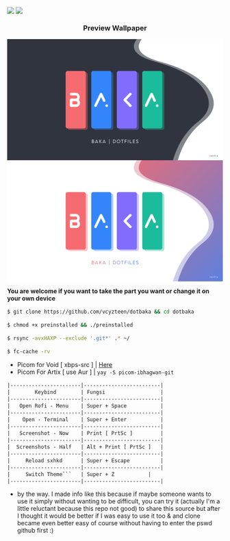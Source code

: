 <img align="center" src="https://badges.pufler.dev/visits/vcyzteen/dotbaka?style=flat-square&label=&color=ffffff&logo=GitHub&logoColor=white&labelColor=373e4d" /> <img align="center" src="https://img.shields.io/github/repo-size/vcyzteen/dotbaka?style=flat-square&label=.files&color=ffffff"/>

<h3><b><p align="center">Preview Wallpaper</p></b></h3>

<img align="center" src="preview/dark.png" />
<img align="center" src="preview/light.png" />

<b>You are welcome if you want to take the part you want or change it on your own device</b>

```bash
$ git clone https://github.com/vcyzteen/dotbaka && cd dotbaka
```
```bash
$ chmod +x preinstalled && ./preinstalled
```
```bash
$ rsync -avxHAXP --exclude '.git*' .* ~/
```
```bash
$ fc-cache -rv
```
* Picom for Void [ xbps-src ] | [Here](https://github.com/ibhagwan/picom-ibhagwan-template)
* Picom For Artix [ use Aur ] | ```yay -S picom-ibhagwan-git```

```
|-----------------------|-------------------------|
|        Keybind        | Fungsi                  |
|-----------------------|-------------------------|
|   Open Rofi - Menu    | Super + Space           |
|-----------------------|-------------------------|
|    Open - Terminal    | Super + Enter	          |
|-----------------------|-------------------------|
|   Screenshot - Now    | Print [ PrtSc ]         |
|-----------------------|-------------------------|
|  Screenshots - Half   | Alt + Print [ PrtSc ]   |
|-----------------------|-------------------------|
|     Reload sxhkd      | Super + Escape          |
|-----------------------|-------------------------|
|     Switch Theme```   | Super + Z	          |
|-----------------------|-------------------------|
```

* by the way. I made info like this because if maybe someone wants to use it simply without wanting to be difficult, you can try it (actually I'm a little reluctant because this repo not good) to share this source but after I thought it would be better if I was easy to use it too & and clone became even better easy of course without having to enter the pswd github first :)
